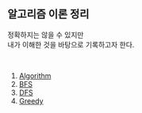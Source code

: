 ## 알고리즘 이론 정리

정확하지는 않을 수 있지만<br>
내가 이해한 것을 바탕으로 기록하고자 한다.<br>

<br>

1. [Algorithm](Algorithm.md)
2. [BFS](BFS.md)
3. [DFS](DFS.md)
4. [Greedy](Greedy.md)
